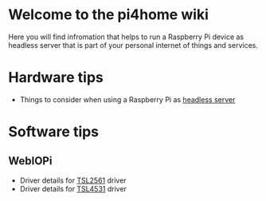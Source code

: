 # Welcome to the pi4home wiki #

Here you will find infromation that helps to run a Raspberry Pi device as headless server that is part of your personal internet of things and services.

# Hardware tips #

  * Things to consider when using a Raspberry Pi as [headless server](HEADLESS.md)

# Software tips #

## WebIOPi ##

  * Driver details for [TSL2561](TSL2561.md) driver
  * Driver details for [TSL4531](TSL4531.md) driver